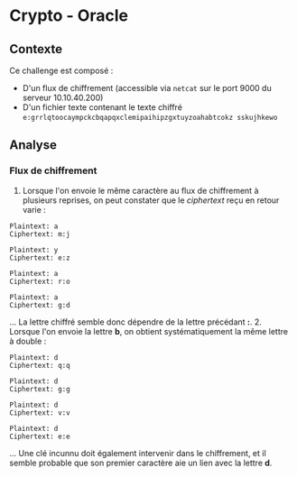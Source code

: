 # Crypto - Oracle

## Contexte
Ce challenge est composé :
+ D'un flux de chiffrement (accessible via `netcat` sur le port 9000 du serveur 10.10.40.200)
+ D'un fichier texte contenant le texte chiffré `e:grrlqtoocaympckcbqapqxclemipaihipzgxtuyzoahabtcokz sskujhkewo`

## Analyse
### Flux de chiffrement
1. Lorsque l'on envoie le même caractère au flux de chiffrement à plusieurs reprises, on peut constater que le *ciphertext* reçu en retour varie :
```
Plaintext: a
Ciphertext: m:j

Plaintext: y
Ciphertext: e:z

Plaintext: a
Ciphertext: r:o

Plaintext: a
Ciphertext: g:d
```
... La lettre chiffré semble donc dépendre de la lettre précédant **:**.
2. Lorsque l'on envoie la lettre **b**, on obtient systématiquement la même lettre à double :
```
Plaintext: d
Ciphertext: q:q

Plaintext: d
Ciphertext: g:g

Plaintext: d
Ciphertext: v:v

Plaintext: d
Ciphertext: e:e
```
... Une clé incunnu doit également intervenir dans le chiffrement, et il semble probable que son premier caractère aie un lien avec la lettre **d**.

